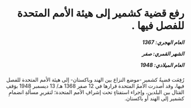 <h1 dir="rtl">رفع قضية كشمير إلى هيئة الأمم المتحدة للفصل فيها .</h1>

<h5 dir="rtl">العام الهجري:  1367

الشهر القمري: صفر

العام الميلادي: 1948</h5>

<p dir="rtl">رُفِعَت قضيةُ كشمير -موضع النزاع بين الهند وباكستان- إلى هيئة الأمم المتحدة للفصل فيها، وقد أصدرت الأممُ المتحدة قرارها في 12 صفر 1368 هـ/ 13 ديسمبر 1948 بوَقفِ القتال بين البلدين، وإجراء استفتاءٍ تحت إشرافِ الأمم المتحدة؛ لتقريرِ مسألةِ انضمامِ كشمير إلى الهند أو باكستان.</p></br>
